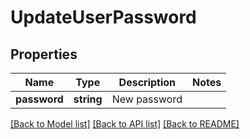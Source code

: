 # UpdateUserPassword

## Properties
Name | Type | Description | Notes
------------ | ------------- | ------------- | -------------
**password** | **string** | New password |

[[Back to Model list]](../../README.md#documentation-for-models) [[Back to API list]](../../README.md#documentation-for-api-endpoints) [[Back to README]](../../README.md)


